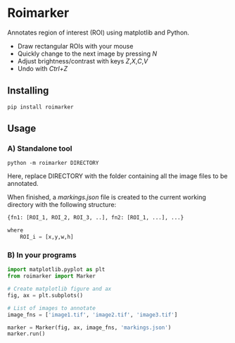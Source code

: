 # Roimarker

Annotates region of interest (ROI) using matplotlib
and Python.

- Draw rectangular ROIs with your mouse
- Quickly change to the next image by pressing *N*
- Adjust brightness/contrast with keys *Z*,*X*,*C*,*V*
- Undo with *Ctrl+Z*

## Installing

```
pip install roimarker
```

## Usage

### A) Standalone tool

```
python -m roimarker DIRECTORY
```

Here, replace DIRECTORY with the folder containing all the
image files to be annotated.

When finished, a *markings.json* file
is created to the current working directory
with the following structure:

```python
{fn1: [ROI_1, ROI_2, ROI_3, ..], fn2: [ROI_1, ...], ...}

where
	ROI_i = [x,y,w,h]
```

### B) In your programs

```python
import matplotlib.pyplot as plt
from roimarker import Marker

# Create matplotlib figure and ax
fig, ax = plt.subplots()

# List of images to annotate
image_fns = ['image1.tif', 'image2.tif', 'image3.tif']

marker = Marker(fig, ax, image_fns, 'markings.json')
marker.run()
```
